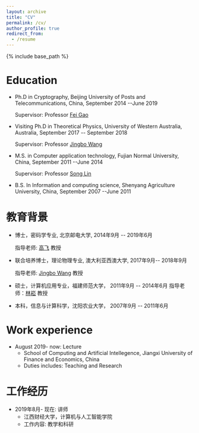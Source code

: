 ```yaml
---
layout: archive
title: "CV"
permalink: /cv/
author_profile: true
redirect_from:
  - /resume
---
```


{% include base_path %}

Education
======
* Ph.D in Cryptography, Beijing University of Posts and Telecommunications, China, September 2014 --June 2019

  Supervisor: Professor [Fei Gao](https://sklnst.bupt.edu.cn/info/1029/1197.htm)
* Visiting Ph.D in Theoretical Physics, University of Western Australia, Australia, September 2017 -- September 2018

  Supervisor: Professor [Jingbo Wang](https://research-repository.uwa.edu.au/en/persons/jingbo-wang)
* M.S. in Computer application technology, Fujian Normal University, China, September 2011 --June 2014

  Supervisor: Professor [Song Lin](https://ccs.fjnu.edu.cn/0d/b5/c16744a331189/page.htm)
* B.S. In Information and computing science, Shenyang Agriculture University, China, September 2007 --June 2011

教育背景
======
* 博士，密码学专业, 北京邮电大学, 2014年9月 -- 2019年6月

  指导老师: [高飞](https://sklnst.bupt.edu.cn/info/1029/1197.htm) 教授
* 联合培养博士，理论物理专业, 澳大利亚西澳大学, 2017年9月-- 2018年9月

  指导老师: [Jingbo Wang](https://research-repository.uwa.edu.au/en/persons/jingbo-wang) 教授
* 硕士，计算机应用专业，福建师范大学， 2011年9月 -- 2014年6月
  指导老师：[林崧](https://ccs.fjnu.edu.cn/0d/b5/c16744a331189/page.htm) 教授
* 本科，信息与计算科学，沈阳农业大学， 2007年9月 -- 2011年6月

Work experience
======
* August 2019- now: Lecture
  * School of Computing and Artificial Intellegence, Jiangxi University of Finance and Economics, China
  * Duties includes: Teaching and Research

工作经历
======
* 2019年8月- 现在: 讲师
  * 江西财经大学，计算机与人工智能学院
  * 工作内容: 教学和科研



<!--Publications
======
  <ul>{% for post in site.publications reversed %}
    {% include archive-single-cv.html %}
  {% endfor %}</ul>
  
Talks
======
  <ul>{% for post in site.talks reversed %}
    {% include archive-single-talk-cv.html  %}
  {% endfor %}</ul>
  
Teaching
======
  <ul>{% for post in site.teaching reversed %}
    {% include archive-single-cv.html %}
  {% endfor %}</ul>
  
Service and leadership
======
* Currently signed in to 43 different slack teams -->
